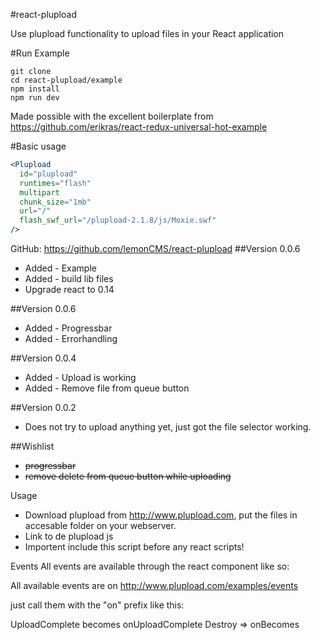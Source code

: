 #react-plupload

Use plupload functionality to upload files in your React application

#Run Example
````
git clone 
cd react-plupload/example
npm install
npm run dev
````
Made possible with the excellent boilerplate from
https://github.com/erikras/react-redux-universal-hot-example

#Basic usage
````jsx
<Plupload
  id="plupload"
  runtimes="flash"
  multipart
  chunk_size="1mb"
  url="/"
  flash_swf_url="/plupload-2.1.8/js/Moxie.swf"
/>
````


GitHub: https://github.com/lemonCMS/react-plupload
##Version 0.0.6
- Added - Example
- Added - build lib files
- Upgrade react to 0.14

##Version 0.0.6
- Added - Progressbar
- Added - Errorhandling

##Version 0.0.4
- Added - Upload is working
- Added - Remove file from queue button

##Version 0.0.2
- Does not try to upload anything yet, just got the file selector working.


##Wishlist
- ~~progressbar~~
- ~~remove delete from queue button while uploading~~


Usage
- Download plupload from http://www.plupload.com, put the files in accesable folder on your webserver.
- Link to de plupload js <script src="/assets/plupload-2.1.4/js/plupload.full.min.js"></script>
- Importent include this script before any react scripts!

<Plupload 
	runtimes="html5,flash,html4"
	buttonBrowse="Browse"
	buttonUpload="Upload"              
/>

Events
All events are available through the react component like so:

<Plupload 
	runtimes="html5,flash,html4"
	buttonBrowse="Browse"
	buttonUpload="Upload"
	onFilesAddes=scopeFilesAddedd             
/>

All available events are on http://www.plupload.com/examples/events

just call them with the "on" prefix like this:

UploadComplete becomes onUploadComplete
Destroy => onBecomes

